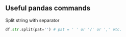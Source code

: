 ## Useful pandas commands

Split string with separator
```python
df.str.split(pat='') # pat = ' ' or '/' or ',' etc.
```
